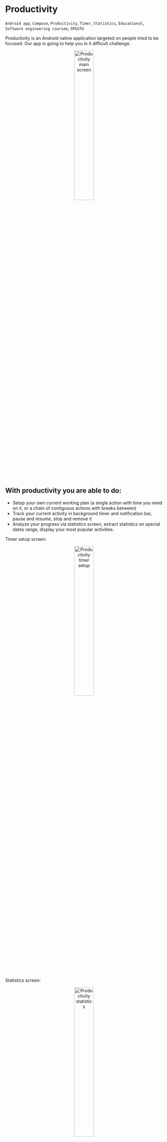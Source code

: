 # Productivity

`Android app`, `Compose`, `Productivity`, `Timer`, `Statistics`, `Educational`, `Software engineering coursee`, `SPbSTU`

Productivity is an Android native application targeted on people tried to be focused. Our app is going to help you in it difficult challenge.

<p align="center">
  <img src="https://github.com/dee-tree/productivity/assets/59830756/3420010b-ae22-42d2-a454-e16d25450fbd" alt="Productivity main screen" width="35%" height="35%" />
</p>

## With productivity you are able to do:

* Setup your own current working plan (a single action with time you need on it, or a chain of contiguous actions with breaks between)
* Track your current activity in background timer and notification bar, pause and resume, stop and remove it
* Analyze your progress via statistics screen, extract statistics on special dates range, display your most popular activities.

Timer setup screen:
<p align="center">
  <img src="https://github.com/dee-tree/productivity/assets/59830756/645fd32d-81dc-4b1d-833f-49c034ed05a3" alt="Productivity timer setup" width="35%" height="35%"  />
</p>

Statistics screen:
<p align="center">
  <img src="https://github.com/dee-tree/productivity/assets/59830756/9ca0747a-f265-4c56-b3d0-0a3071d51f3c" alt="Productivity statistics" width="35%" height="35%"  />
</p>

## Contributor list:

* [Komno Anna](https://github.com/koma-4)
* [Postylyakova Polina](https://github.com/poletela-na-mars)
* [Sokolov Dmitriy](https://github.com/dee-tree)
